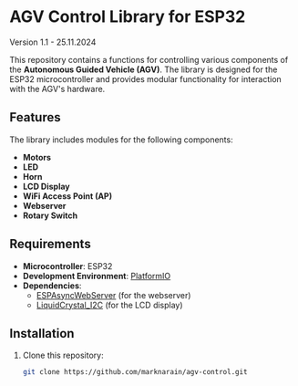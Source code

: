 # AGV Control Library for ESP32

Version 1.1 - 25.11.2024

This repository contains a functions for controlling various components of the **Autonomous Guided Vehicle (AGV)**. The library is designed for the ESP32 microcontroller and provides modular functionality for interaction with the AGV's hardware.

## Features

The library includes modules for the following components:
- **Motors**
- **LED**
- **Horn**
- **LCD Display**
- **WiFi Access Point (AP)**
- **Webserver**
- **Rotary Switch**

## Requirements

- **Microcontroller**: ESP32
- **Development Environment**: [PlatformIO](https://platformio.org/)
- **Dependencies**:
  - [ESPAsyncWebServer](https://github.com/me-no-dev/ESPAsyncWebServer) (for the webserver)
  - [LiquidCrystal_I2C](https://github.com/johnrickman/LiquidCrystal_I2C) (for the LCD display)

## Installation

1. Clone this repository:
   ```bash
   git clone https://github.com/marknarain/agv-control.git